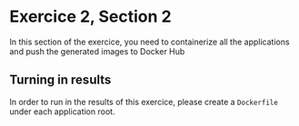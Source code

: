 # Exercice 2, Section 2

In this section of the exercice, you need to containerize all the applications and push the generated images to Docker Hub

## Turning in results

In order to run in the results of this exercice, please create a `Dockerfile` under each application root.